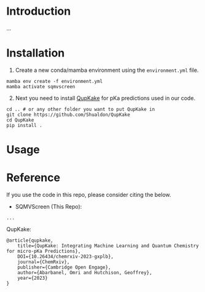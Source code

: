 # Introduction
...

# Installation
1) Create a new conda/mamba environment using the `environment.yml` file.
```terminal
mamba env create -f environment.yml
mamba activate sqmvscreen
```
2) Next you need to install [QupKake](https://github.com/Shualdon/QupKake) for pKa predictions used in our code.
```terminal
cd .. # or any other folder you want to put QupKake in
git clone https://github.com/Shualdon/QupKake
cd QupKake
pip install .
```

# Usage


# Reference
If you use the code in this repo, please consider citing the below.
- SQMVScreen (This Repo):
```
...
```
QupKake:
```
@article{qupkake, 
    title={QupKake: Integrating Machine Learning and Quantum Chemistry for micro-pKa Predictions}, 
    DOI={10.26434/chemrxiv-2023-gxplb}, 
    journal={ChemRxiv}, 
    publisher={Cambridge Open Engage}, 
    author={Abarbanel, Omri and Hutchison, Geoffrey}, 
    year={2023}
}
```
